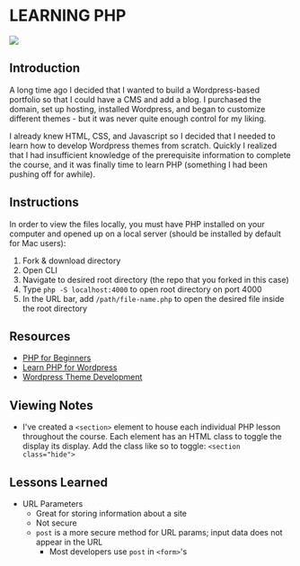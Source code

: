 <!-- @format -->

# LEARNING PHP

![](https://cms-assets.tutsplus.com/cdn-cgi/image/width=400/uploads/users/769/posts/25584/preview_image/PHP.jpg)

## Introduction

A long time ago I decided that I wanted to build a Wordpress-based portfolio so that I could have a CMS and add a blog. I purchased the domain, set up hosting, installed Wordpress, and began to customize different themes - but it was never quite enough control for my liking.

I already knew HTML, CSS, and Javascript so I decided that I needed to learn how to develop Wordpress themes from scratch. Quickly I realized that I had insufficient knowledge of the prerequisite information to complete the course, and it was finally time to learn PHP (something I had been pushing off for awhile).

## Instructions

In order to view the files locally, you must have PHP installed on your computer and opened up on a local server (should be installed by default for Mac users):

1. Fork & download directory
2. Open CLI
3. Navigate to desired root directory (the repo that you forked in this case)
4. Type `php -S localhost:4000` to open root directory on port 4000
5. In the URL bar, add `/path/file-name.php` to open the desired file inside the root directory

## Resources

- [PHP for Beginners](https://youtu.be/OK_JCtrrv-c)
- [Learn PHP for Wordpress](https://code.tutsplus.com/courses/learn-php-for-wordpress)
- [Wordpress Theme Development](https://youtu.be/-h7gOJbIpmo)

## Viewing Notes

- I've created a `<section>` element to house each individual PHP lesson throughout the course. Each element has an HTML class to toggle the display its display. Add the class like so to toggle: `<section class="hide">`

## Lessons Learned

- URL Parameters
  - Great for storing information about a site
  - Not secure
  - `post` is a more secure method for URL params; input data does not appear in the URL
    - Most developers use `post` in `<form>`'s
